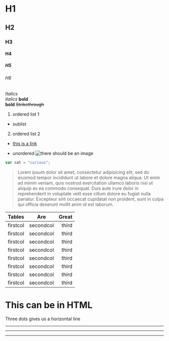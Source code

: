 # H1
## H2
### H3
#### H4
##### H5
###### H6
*Italics*  
_italics_
**bold**  
 __bold__
 ~~Strikethrough~~  
1. ordered list 1
  * sublist
2. ordered list 2
  * [this is a link](http://google.com)


* unordered
![there should be an image](https://cdn2-www.cattime.com/assets/uploads/gallery/siberian-cats-and-kittens/siberian-cats-kittens-1.jpg)
```javascript
var cat = "curious";
```
> Lorem ipsum dolor sit amet, consectetur adipisicing elit, sed do eiusmod tempor incididunt ut labore et dolore magna aliqua. Ut enim ad minim veniam, quis nostrud exercitation ullamco laboris nisi ut aliquip ex ea commodo consequat. Duis aute irure dolor in reprehenderit in voluptate velit esse cillum dolore eu fugiat nulla pariatur. Excepteur sint occaecat cupidatat non proident, sunt in culpa qui officia deserunt mollit anim id est laborum.

|Tables|Are|Great|
|------|:---:|-----:|
|firstcol|secondcol|third|
|firstcol|secondcol|third|
|firstcol|secondcol|third|
|firstcol|secondcol|third|
|firstcol|secondcol|third|
|firstcol|secondcol|third|
|firstcol|secondcol|third|
|firstcol|secondcol|third|


<h1> This can be in HTML </h1>

Three dots gives us a horizontal line
___
***
---
